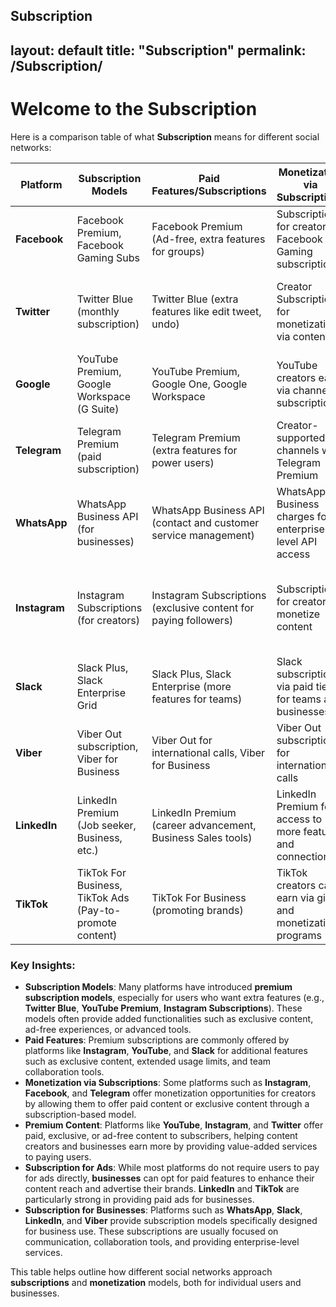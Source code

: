 Subscription
---
layout: default
title: "Subscription"
permalink: /Subscription/
---
# Welcome to the Subscription

Here is a comparison table of what **Subscription** means for different social networks:

| **Platform**    | **Subscription Models**                             | **Paid Features/Subscriptions**                      | **Monetization via Subscriptions**                       | **Premium Content**                               | **Subscription for Ads**           | **Subscription for Business**     |
|-----------------|-----------------------------------------------------|-----------------------------------------------------|---------------------------------------------------------|----------------------------------------------------|------------------------------------|------------------------------------|
| **Facebook**    | Facebook Premium, Facebook Gaming Subs              | Facebook Premium (Ad-free, extra features for groups) | Subscriptions for creators, Facebook Gaming subscriptions | Paid Groups, Supporters for Creators               | No direct subscription for ads    | Business Pages can be enhanced via paid subscriptions |
| **Twitter**     | Twitter Blue (monthly subscription)                 | Twitter Blue (extra features like edit tweet, undo)  | Creator Subscriptions for monetization via content       | Premium features for subscribers (e.g., Themes, verification) | No direct subscription for ads    | No specific subscription for businesses |
| **Google**      | YouTube Premium, Google Workspace (G Suite)         | YouTube Premium, Google One, Google Workspace        | YouTube creators earn via channel subscriptions          | YouTube Premium (ad-free, exclusive content)       | Ads are free for regular users, but paid for advertisers | Google Workspace Subscription for businesses |
| **Telegram**    | Telegram Premium (paid subscription)                | Telegram Premium (extra features for power users)    | Creator-supported channels with Telegram Premium        | Premium stickers, increased file sharing           | No subscription for ads           | Businesses can use Telegram Channels to monetize |
| **WhatsApp**    | WhatsApp Business API (for businesses)              | WhatsApp Business API (contact and customer service management) | WhatsApp Business charges for enterprise-level API access | No direct subscription for content creators         | No subscription for ads           | WhatsApp Business API for business subscriptions |
| **Instagram**   | Instagram Subscriptions (for creators)              | Instagram Subscriptions (exclusive content for paying followers) | Subscriptions for creators to monetize content          | Exclusive content for subscribers                   | Ads can be placed via business profiles, but not subscription-based | Instagram Business accounts with subscription options |
| **Slack**       | Slack Plus, Slack Enterprise Grid                   | Slack Plus, Slack Enterprise (more features for teams) | Slack subscriptions via paid tiers for teams and businesses | No specific premium content subscriptions          | Slack Ads appear as sponsored content for businesses | Premium subscriptions for business plans |
| **Viber**       | Viber Out subscription, Viber for Business          | Viber Out for international calls, Viber for Business | Viber Out subscription for international calls          | No premium content for regular users               | No subscription for ads           | Viber for Business subscription for companies |
| **LinkedIn**    | LinkedIn Premium (Job seeker, Business, etc.)       | LinkedIn Premium (career advancement, Business Sales tools) | LinkedIn Premium for access to more features and connections | No specific premium content for users               | No direct subscription for ads    | LinkedIn Premium and LinkedIn Ads for business services |
| **TikTok**      | TikTok For Business, TikTok Ads (Pay-to-promote content) | TikTok For Business (promoting brands)               | TikTok creators can earn via gifts and monetization programs | No direct subscription for exclusive content       | TikTok Ads (for businesses)       | TikTok For Business for enterprise-level marketing |

### Key Insights:
- **Subscription Models**: Many platforms have introduced **premium subscription models**, especially for users who want extra features (e.g., **Twitter Blue**, **YouTube Premium**, **Instagram Subscriptions**). These models often provide added functionalities such as exclusive content, ad-free experiences, or advanced tools.
- **Paid Features**: Premium subscriptions are commonly offered by platforms like **Instagram**, **YouTube**, and **Slack** for additional features such as exclusive content, extended usage limits, and team collaboration tools.
- **Monetization via Subscriptions**: Some platforms such as **Instagram**, **Facebook**, and **Telegram** offer monetization opportunities for creators by allowing them to offer paid content or exclusive content through a subscription-based model.
- **Premium Content**: Platforms like **YouTube**, **Instagram**, and **Twitter** offer paid, exclusive, or ad-free content to subscribers, helping content creators and businesses earn more by providing value-added services to paying users.
- **Subscription for Ads**: While most platforms do not require users to pay for ads directly, **businesses** can opt for paid features to enhance their content reach and advertise their brands. **LinkedIn** and **TikTok** are particularly strong in providing paid ads for businesses.
- **Subscription for Businesses**: Platforms such as **WhatsApp**, **Slack**, **LinkedIn**, and **Viber** provide subscription models specifically designed for business use. These subscriptions are usually focused on communication, collaboration tools, and providing enterprise-level services.

This table helps outline how different social networks approach **subscriptions** and **monetization** models, both for individual users and businesses.
